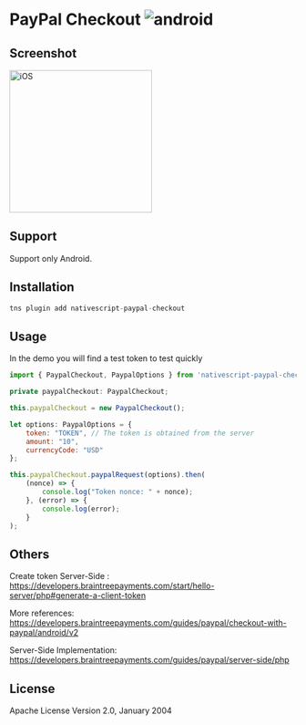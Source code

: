 # PayPal Checkout ![android](https://cdn4.iconfinder.com/data/icons/logos-3/228/android-32.png)

## Screenshot
<img alt="iOS" src="https://res.cloudinary.com/dem02bcqj/image/upload/v1526497294/Screenshot_2018-05-16-13-58-00.png" width="250">

## Support

Support only Android.

## Installation

```javascript
tns plugin add nativescript-paypal-checkout
```

## Usage

In the demo you will find a test token to test quickly

```javascript
import { PaypalCheckout, PaypalOptions } from 'nativescript-paypal-checkout';

private paypalCheckout: PaypalCheckout;

this.paypalCheckout = new PaypalCheckout();

let options: PaypalOptions = {
	token: "TOKEN", // The token is obtained from the server
	amount: "10",
	currencyCode: "USD"
};

this.paypalCheckout.paypalRequest(options).then(
	(nonce) => {
		console.log("Token nonce: " + nonce);
	}, (error) => {
		console.log(error);
	}
);

```

## Others

Create token Server-Side : https://developers.braintreepayments.com/start/hello-server/php#generate-a-client-token

More references: https://developers.braintreepayments.com/guides/paypal/checkout-with-paypal/android/v2

Server-Side Implementation: https://developers.braintreepayments.com/guides/paypal/server-side/php

## License

Apache License Version 2.0, January 2004

